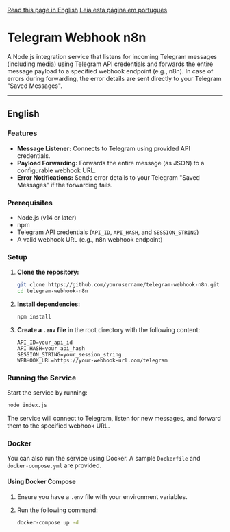 [Read this page in English](https://github.com/isaacgalmeida/telegram-webhook-n8n/README.md)
[Leia esta página em português](https://github.com/isaacgalmeida/telegram-webhook-n8n/README-pt.md)

# Telegram Webhook n8n

A Node.js integration service that listens for incoming Telegram messages (including media) using Telegram API credentials and forwards the entire message payload to a specified webhook endpoint (e.g., n8n). In case of errors during forwarding, the error details are sent directly to your Telegram "Saved Messages".

---

## English

### Features

- **Message Listener:** Connects to Telegram using provided API credentials.
- **Payload Forwarding:** Forwards the entire message (as JSON) to a configurable webhook URL.
- **Error Notifications:** Sends error details to your Telegram "Saved Messages" if the forwarding fails.

### Prerequisites

- Node.js (v14 or later)
- npm
- Telegram API credentials (`API_ID`, `API_HASH`, and `SESSION_STRING`)
- A valid webhook URL (e.g., n8n webhook endpoint)

### Setup

1. **Clone the repository:**

   ```bash
   git clone https://github.com/yourusername/telegram-webhook-n8n.git
   cd telegram-webhook-n8n
   ```

2. **Install dependencies:**

   ```bash
   npm install
   ```

3. **Create a `.env` file** in the root directory with the following content:

   ```env
   API_ID=your_api_id
   API_HASH=your_api_hash
   SESSION_STRING=your_session_string
   WEBHOOK_URL=https://your-webhook-url.com/telegram
   ```

### Running the Service

Start the service by running:

```bash
node index.js
```

The service will connect to Telegram, listen for new messages, and forward them to the specified webhook URL.

### Docker

You can also run the service using Docker. A sample `Dockerfile` and `docker-compose.yml` are provided.

#### Using Docker Compose

1. Ensure you have a `.env` file with your environment variables.
2. Run the following command:

   ```bash
   docker-compose up -d
   ```